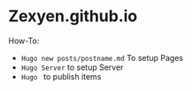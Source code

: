 # Zexyen.github.io

How-To:

- `Hugo new posts/postname.md` To setup Pages
- `Hugo Server` to setup Server
- `Hugo ` to publish items